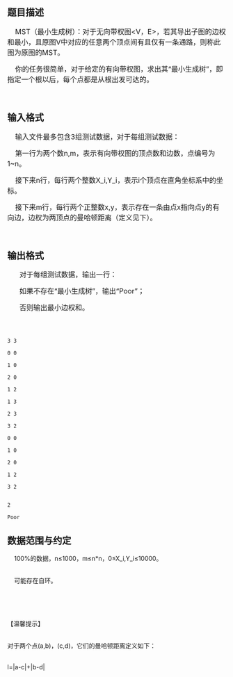 ## 题目描述

<div>
 <span style="font-size: 12pt">    MST</span><span style="font-size: 12pt">（最小生成树）：对于无向带权图<V，E>，若其导出子图的边权和最小，且原图V中对应的任意两个顶点间有且仅有一条通路，则称此图为原图的MST。</span>
</div>
<div>
 <span style="font-size: 12pt">    </span><span style="font-size: 12pt">你的任务很简单，对于给定的有向带权图，求出其“最小生成树”，即指定一个根以后，每个点都是从根出发可达的。</span>
</div>
<div>
  
</div>

## 输入格式

<div>
 <span style="font-size: 12pt">    </span><span style="font-size: 12pt">输入文件最多包含3组测试数据，对于每组测试数据：</span>
</div>
<div>
 <span style="font-size: 12pt">    </span><span style="font-size: 12pt">第一行为两个数n,m，表示有向带权图的顶点数和边数，点编号为1~n。</span>
</div>
<div>
 <span style="font-size: 12pt">    </span><span style="font-size: 12pt">接下来n行，每行两个整数X_i,Y_i，表示i个顶点在直角坐标系中的坐标。</span>
</div>
<div>
 <span style="font-size: 12pt">    </span><span style="font-size: 12pt">接下来m行，每行两个正整数x,y，表示存在一条由点x指向点y的有向边，边权为两顶点的曼哈顿距离（定义见下）。</span>
</div>
<div>
  
</div>

## 输出格式

<div style="text-indent: 21pt">
 <span style="font-size: 12pt">对于每组测试数据，输出一行：</span>
</div>
<div style="text-indent: 21pt">
 <span style="font-size: 12pt">如果不存在“最小生成树”，输出“Poor”；</span>
</div>
<div style="text-indent: 21pt">
 <span style="font-size: 12pt">否则输出最小边权和。</span>
</div>
<div>
  
</div>

```input1
3 3
0 0
1 0
2 0
1 2
1 3
2 3
3 2
0 0
1 0
2 0
1 2
3 2
```
```output1
2
Poor
```
## 数据范围与约定

<p>    100%的数据，n≤1000，m≤n*n，0≤X_i,Y_i≤10000。<br><br>
      可能存在自环。<br><br>
   <br><br>
  【温馨提示】<br><br>
  对于两个点(a,b)，(c,d)，它们的曼哈顿距离定义如下：<br><br>
  l=|a-c|+|b-d|</p>

